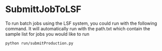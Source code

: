# SubmittJobToLSF

To run batch jobs using the LSF system, you could run with the following command. It will automatically run with the path.txt which contain the sample list for jobs you would like to run


`
python run/submitProduction.py
`

